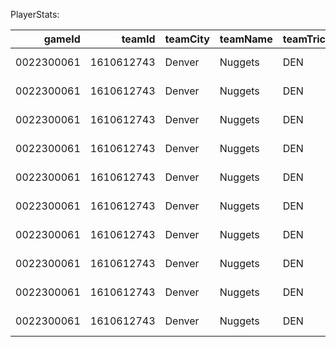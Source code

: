 PlayerStats:

|     gameId |     teamId | teamCity   | teamName   | teamTricode   | teamSlug   |   personIdDef | firstNameDef   | familyNameDef   | nameIDef      | playerSlugDef     | positionDef   | commentDef   |   jerseyNumDef |   personIdOff | firstNameOff   | familyNameOff   | nameIOff     | playerSlugOff   |   jerseyNumOff | matchupMinutes   |   matchupMinutesSort |   partialPossessions |   percentageDefenderTotalTime |   percentageOffensiveTotalTime |   percentageTotalTimeBothOn |   switchesOn |   playerPoints |   teamPoints |   matchupAssists |   matchupPotentialAssists |   matchupTurnovers |   matchupBlocks |   matchupFieldGoalsMade |   matchupFieldGoalsAttempted |   matchupFieldGoalsPercentage |   matchupThreePointersMade |   matchupThreePointersAttempted |   matchupThreePointersPercentage |   helpBlocks |   helpFieldGoalsMade |   helpFieldGoalsAttempted |   helpFieldGoalsPercentage |   matchupFreeThrowsMade |   matchupFreeThrowsAttempted |   shootingFouls |
|-----------:|-----------:|:-----------|:-----------|:--------------|:-----------|--------------:|:---------------|:----------------|:--------------|:------------------|:--------------|:-------------|---------------:|--------------:|:---------------|:----------------|:-------------|:----------------|---------------:|:-----------------|---------------------:|---------------------:|------------------------------:|-------------------------------:|----------------------------:|-------------:|---------------:|-------------:|-----------------:|--------------------------:|-------------------:|----------------:|------------------------:|-----------------------------:|------------------------------:|---------------------------:|--------------------------------:|---------------------------------:|-------------:|---------------------:|--------------------------:|---------------------------:|------------------------:|-----------------------------:|----------------:|
| 0022300061 | 1610612743 | Denver     | Nuggets    | DEN           | nuggets    |       1629008 | Michael        | Porter Jr.      | M. Porter Jr. | michael-porter-jr | F             |              |              1 |        203076 | Anthony        | Davis           | A. Davis     | anthony-davis   |              3 | 0:42             |                 42   |                  5.3 |                         0.05  |                          0.058 |                       0.065 |            0 |              2 |            4 |                0 |                         0 |                  0 |               0 |                       1 |                            3 |                         0.333 |                          0 |                               1 |                                0 |            0 |                    0 |                         0 |                          0 |                       0 |                            0 |               0 |
| 0022300061 | 1610612743 | Denver     | Nuggets    | DEN           | nuggets    |       1629008 | Michael        | Porter Jr.      | M. Porter Jr. | michael-porter-jr | F             |              |              1 |       1629060 | Rui            | Hachimura       | R. Hachimura | rui-hachimura   |             28 | 0:18             |                 17.6 |                  1.5 |                         0.054 |                          0.024 |                       0.097 |            0 |              0 |            2 |                0 |                         0 |                  0 |               0 |                       0 |                            0 |                         0     |                          0 |                               0 |                                0 |            0 |                    0 |                         0 |                          0 |                       0 |                            0 |               0 |
| 0022300061 | 1610612743 | Denver     | Nuggets    | DEN           | nuggets    |       1629008 | Michael        | Porter Jr.      | M. Porter Jr. | michael-porter-jr | F             |              |              1 |          2544 | LeBron         | James           | L. James     | lebron-james    |             23 | 0:29             |                 28.8 |                  3.6 |                         0.036 |                          0.04  |                       0.061 |            0 |              2 |            4 |                0 |                         0 |                  0 |               0 |                       1 |                            1 |                         1     |                          0 |                               0 |                                0 |            0 |                    0 |                         0 |                          0 |                       0 |                            0 |               0 |
| 0022300061 | 1610612743 | Denver     | Nuggets    | DEN           | nuggets    |       1629008 | Michael        | Porter Jr.      | M. Porter Jr. | michael-porter-jr | F             |              |              1 |       1641721 | Maxwell        | Lewis           | M. Lewis     | maxwell-lewis   |             21 | 0:15             |                 14.6 |                  0.6 |                         0.332 |                          0.02  |                       1     |            0 |              2 |            2 |                0 |                         0 |                  0 |               0 |                       1 |                            1 |                         1     |                          0 |                               0 |                                0 |            0 |                    0 |                         0 |                          0 |                       0 |                            0 |               0 |
| 0022300061 | 1610612743 | Denver     | Nuggets    | DEN           | nuggets    |       1629008 | Michael        | Porter Jr.      | M. Porter Jr. | michael-porter-jr | F             |              |              1 |       1627752 | Taurean        | Prince          | T. Prince    | taurean-prince  |             12 | 1:38             |                 98.4 |                  9.5 |                         0.135 |                          0.135 |                       0.138 |            0 |              0 |           11 |                0 |                         0 |                  0 |               0 |                       0 |                            3 |                         0     |                          0 |                               3 |                                0 |            0 |                    0 |                         0 |                          0 |                       0 |                            0 |               0 |
| 0022300061 | 1610612743 | Denver     | Nuggets    | DEN           | nuggets    |       1629008 | Michael        | Porter Jr.      | M. Porter Jr. | michael-porter-jr | F             |              |              1 |       1630559 | Austin         | Reaves          | A. Reaves    | austin-reaves   |             15 | 6:12             |                371.9 |                 28.5 |                         0.49  |                          0.511 |                       0.522 |            0 |              2 |           36 |                0 |                         0 |                  0 |               0 |                       1 |                            5 |                         0.2   |                          0 |                               3 |                                0 |            0 |                    0 |                         0 |                          0 |                       0 |                            0 |               0 |
| 0022300061 | 1610612743 | Denver     | Nuggets    | DEN           | nuggets    |       1629008 | Michael        | Porter Jr.      | M. Porter Jr. | michael-porter-jr | F             |              |              1 |       1629629 | Cam            | Reddish         | C. Reddish   | cam-reddish     |              5 | 0:08             |                  8   |                  0.7 |                         0.017 |                          0.011 |                       0.115 |            0 |              0 |            2 |                0 |                         0 |                  0 |               0 |                       0 |                            0 |                         0     |                          0 |                               0 |                                0 |            0 |                    0 |                         0 |                          0 |                       0 |                            0 |               0 |
| 0022300061 | 1610612743 | Denver     | Nuggets    | DEN           | nuggets    |       1629008 | Michael        | Porter Jr.      | M. Porter Jr. | michael-porter-jr | F             |              |              1 |       1626156 | D'Angelo       | Russell         | D. Russell   | dangelo-russell |              1 | 1:31             |                 90.8 |                  8.6 |                         0.093 |                          0.125 |                       0.169 |            0 |              6 |           21 |                2 |                         0 |                  0 |               0 |                       2 |                            2 |                         1     |                          2 |                               2 |                                1 |            0 |                    0 |                         0 |                          0 |                       0 |                            0 |               0 |
| 0022300061 | 1610612743 | Denver     | Nuggets    | DEN           | nuggets    |       1629008 | Michael        | Porter Jr.      | M. Porter Jr. | michael-porter-jr | F             |              |              1 |       1629216 | Gabe           | Vincent         | G. Vincent   | gabe-vincent    |              7 | 0:12             |                 12   |                  1.8 |                         0.021 |                          0.016 |                       0.089 |            0 |              0 |            3 |                0 |                         0 |                  0 |               0 |                       0 |                            0 |                         0     |                          0 |                               0 |                                0 |            0 |                    0 |                         0 |                          0 |                       0 |                            0 |               0 |
| 0022300061 | 1610612743 | Denver     | Nuggets    | DEN           | nuggets    |       1629008 | Michael        | Porter Jr.      | M. Porter Jr. | michael-porter-jr | F             |              |              1 |       1626174 | Christian      | Wood            | C. Wood      | christian-wood  |             35 | 0:55             |                 54.6 |                  3.8 |                         0.124 |                          0.075 |                       0.495 |            0 |              0 |            4 |                0 |                         0 |                  0 |               0 |                       0 |                            0 |                         0     |                          0 |                               0 |                                0 |            0 |                    0 |                         0 |                          0 |                       0 |                            0 |               0 |